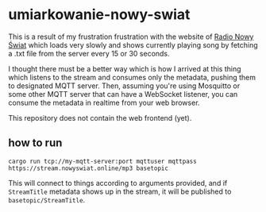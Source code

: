 # umiarkowanie-nowy-swiat

This is a result of my frustration frustration with the website of [Radio Nowy
Świat](https://nowyswiat.online) which loads very slowly and shows currently
playing song by fetching a .txt file from the server every 15 or 30 seconds.

I thought there must be a better way which is how I arrived at this thing
which listens to the stream and consumes only the metadata, pushing them to
designated MQTT server. Then, assuming you're using Mosquitto or some other
MQTT server that can have a WebSocket listener, you can consume the metadata
in realtime from your web browser.

This repository does not contain the web frontend (yet).

## how to run

```shell
cargo run tcp://my-mqtt-server:port mqttuser mqttpass https://stream.nowyswiat.online/mp3 basetopic
```

This will connect to things according to arguments provided, and if
`StreamTitle` metadata shows up in the stream, it will be published to
`basetopic/StreamTitle`.
